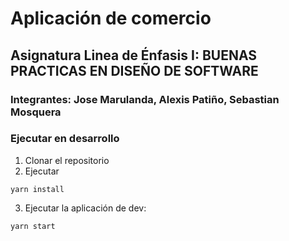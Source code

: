 # Aplicación de comercio

## Asignatura Linea de Énfasis I: BUENAS PRACTICAS EN DISEÑO DE SOFTWARE

### Integrantes: Jose Marulanda, Alexis Patiño, Sebastian Mosquera

### Ejecutar en desarrollo

1. Clonar el repositorio
2. Ejecutar

```
yarn install
```

3. Ejecutar la aplicación de dev:

```
yarn start
```
